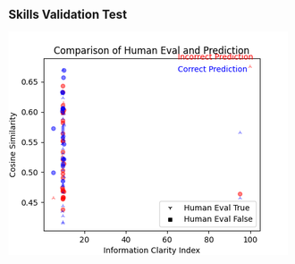 
## Skills Validation Test

![Confusion_result_png-15-03-2024-Benchmark-1](15-03-2024-Benchmark-1/confusion_results.png)
